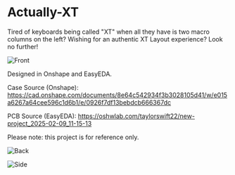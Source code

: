 # Actually-XT

Tired of keyboards being called "XT" when all they have is two macro columns on the left? Wishing for an authentic XT Layout experience? Look no further!


![Front](https://github.com/nearestexit/Actually-XT/blob/main/Pictures/front.JPG)


Designed in Onshape and EasyEDA.

Case Source (Onshape): https://cad.onshape.com/documents/8e64c542934f3b3028105d41/w/e015a6267a64cee596c1d6b1/e/0926f7df13bebdcb666367dc


PCB Source (EasyEDA): https://oshwlab.com/taylorswift22/new-project_2025-02-09_11-15-13


Please note: this project is for reference only.


![Back](https://github.com/nearestexit/Actually-XT/blob/main/Pictures/back.JPG)


![Side](https://github.com/nearestexit/Actually-XT/blob/main/Pictures/side.JPG)
